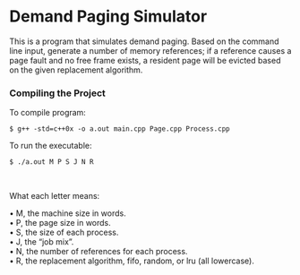 # Demand Paging Simulator

This is a program that simulates demand paging. Based on the command line input, generate a number of memory references; if a reference causes a page fault and no free frame exists, a resident page will be evicted based on the given replacement algorithm.

### Compiling the Project

To compile program:

`$ g++ -std=c++0x -o a.out main.cpp Page.cpp Process.cpp`

To run the executable:

`$ ./a.out M P S J N R`

<br />

What each letter means:

• M, the machine size in words.  
• P, the page size in words.  
• S, the size of each process.  
• J, the “job mix”.  
• N, the number of references for each process.  
• R, the replacement algorithm, fifo, random, or lru (all lowercase).
